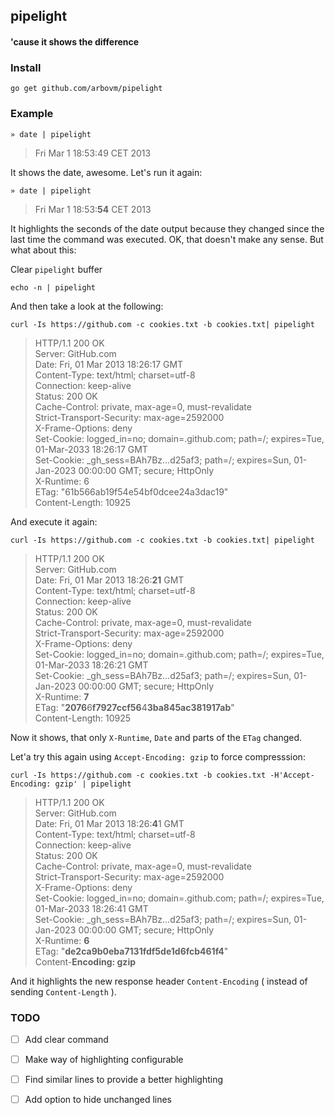 ## pipelight

#### 'cause it shows the difference

### Install

    go get github.com/arbovm/pipelight
    
### Example

    » date | pipelight

> Fri Mar  1 18:53:49 CET 2013

It shows the date, awesome. Let's run it again:

    » date | pipelight
    
> Fri Mar  1 18:53:<b>54</b> CET 2013

It highlights the seconds of the date output because they changed since the last time the command was executed.
OK, that doesn't make any sense. But what about this:
  
Clear ``pipelight`` buffer

    echo -n | pipelight

And then take a look at the following:

                                            
    curl -Is https://github.com -c cookies.txt -b cookies.txt| pipelight
    
> HTTP/1.1 200 OK<br>
> Server: GitHub.com<br>
> Date: Fri, 01 Mar 2013 18:26:17 GMT<br>
> Content-Type: text/html; charset=utf-8<br>
> Connection: keep-alive<br>
> Status: 200 OK<br>
> Cache-Control: private, max-age=0, must-revalidate<br>
> Strict-Transport-Security: max-age=2592000<br>
> X-Frame-Options: deny<br>
> Set-Cookie: logged_in=no; domain=.github.com; path=/; expires=Tue, 01-Mar-2033 18:26:17 GMT<br>
> Set-Cookie: _gh_sess=BAh7Bz...d25af3; path=/; expires=Sun, 01-Jan-2023 00:00:00 GMT; secure; HttpOnly<br>
> X-Runtime: 6<br>
> ETag: "61b566ab19f54e54bf0dcee24a3dac19"<br>
> Content-Length: 10925<br>


And execute it again:


    curl -Is https://github.com -c cookies.txt -b cookies.txt| pipelight
    
> HTTP/1.1 200 OK<br>
> Server: GitHub.com<br>
> Date: Fri, 01 Mar 2013 18:26:<b>21</b> GMT<br>
> Content-Type: text/html; charset=utf-8<br>
> Connection: keep-alive<br>
> Status: 200 OK<br>
> Cache-Control: private, max-age=0, must-revalidate<br>
> Strict-Transport-Security: max-age=2592000<br>
> X-Frame-Options: deny<br>
> Set-Cookie: logged_in=no; domain=.github.com; path=/; expires=Tue, 01-Mar-2033 18:26:21 GMT<br>
> Set-Cookie: _gh_sess=BAh7Bz...d25af3; path=/; expires=Sun, 01-Jan-2023 00:00:00 GMT; secure; HttpOnly<br>
> X-Runtime: <b>7</b><br>
> ETag: "<b>2076</b>6<b>f7927ccf56</b>4<b>3ba845ac381917ab</b>"<br>
> Content-Length: 10925<br>


Now it shows, that only ``X-Runtime``, ``Date`` and parts of the ``ETag`` changed.

Let'a try this again using ``Accept-Encoding: gzip`` to force compresssion:

    curl -Is https://github.com -c cookies.txt -b cookies.txt -H'Accept-Encoding: gzip' | pipelight
    

> HTTP/1.1 200 OK<br>
> Server: GitHub.com<br>
> Date: Fri, 01 Mar 2013 18:26:<b>4</b>1 GMT<br>
> Content-Type: text/html; charset=utf-8<br>
> Connection: keep-alive<br>
> Status: 200 OK<br>
> Cache-Control: private, max-age=0, must-revalidate<br>
> Strict-Transport-Security: max-age=2592000<br>
> X-Frame-Options: deny<br>
> Set-Cookie: logged_in=no; domain=.github.com; path=/; expires=Tue, 01-Mar-2033 18:26:41 GMT<br>
> Set-Cookie: _gh_sess=BAh7Bz...d25af3; path=/; expires=Sun, 01-Jan-2023 00:00:00 GMT; secure; HttpOnly<br>
> X-Runtime: <b>6</b><br>
> ETag: "<b>de2ca9b0eba7131fdf5de1d6fcb461f4</b>"<br>
> Content-<b>Encoding: gzip</b><br>

And it highlights the new response header ``Content-Encoding`` ( instead of sending ``Content-Length`` ).

### TODO


- [ ] Add clear command
- [ ] Make way of highlighting configurable
- [ ] Find similar lines to provide a better highlighting
- [ ] Add option to hide unchanged lines

 
